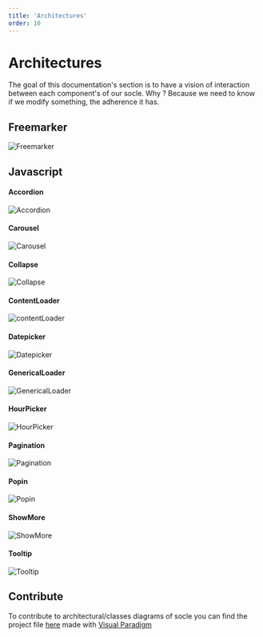 ```yaml
---
title: 'Architectures'
order: 10
---
```


# Architectures

The goal of this documentation's section is to have a vision of interaction between each component's of our socle. Why ? Because we need to know if we modify something, the adherence it has. 

## Freemarker
<img :src="$withBase('/images/Socle/Freemarker.jpg')" alt="Freemarker">

## Javascript

#### Accordion
<img :src="$withBase('/images/Socle/Accordion.jpg')" alt="Accordion">

#### Carousel
<img :src="$withBase('/images/Socle/Carousel.jpg')" alt="Carousel">

#### Collapse
<img :src="$withBase('/images/Socle/Collapse.jpg')" alt="Collapse">

#### ContentLoader
<img :src="$withBase('/images/Socle/contentLoader.jpg')" alt="contentLoader">

#### Datepicker
<img :src="$withBase('/images/Socle/Datepicker.jpg')" alt="Datepicker">

#### GenericalLoader
<img :src="$withBase('/images/Socle/GenericalLoader.jpg')" alt="GenericalLoader">

#### HourPicker
<img :src="$withBase('/images/Socle/HourPicker.jpg')" alt="HourPicker">

#### Pagination
<img :src="$withBase('/images/Socle/Pagination.jpg')" alt="Pagination">

#### Popin
<img :src="$withBase('/images/Socle/Popin.jpg')" alt="Popin">

#### ShowMore
<img :src="$withBase('/images/Socle/ShowMore.jpg')" alt="ShowMore">

#### Tooltip
<img :src="$withBase('/images/Socle/Tooltip.jpg')" alt="Tooltip">

## Contribute 

To contribute to architectural/classes diagrams of socle you can find the project file [here](/ressources/Socle.vpp) made with [Visual Paradigm](https://www.visual-paradigm.com/download/community.jsp)
